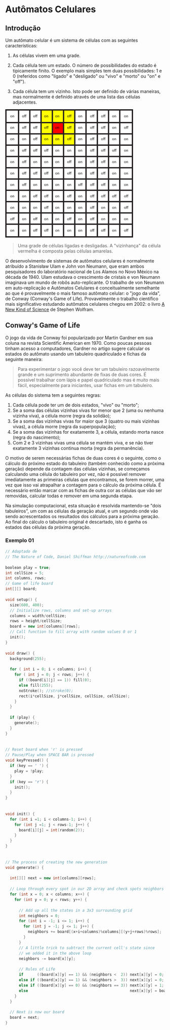 # Autômatos Celulares

## Introdução

Um autômato celular é um sistema de células com as seguintes características:

1. As células vivem em uma grade.

2. Cada célula tem um estado. O número de possibilidades do estado é tipicamente finito. O exemplo mais simples tem duas possibilidades: 1 e 0 (referidos como "ligado" e "desligado" ou "vivo" e "morto" ou "on" e "off").

3. Cada célula tem um vizinho. Isto pode ser definido de várias maneiras, mas normalmente é definido através de uma lista das células adjacentes.

![grade](https://github.com/arteprog/quatro-encontros/blob/master/assets/grade.png?raw=true)

> Uma grade de células ligadas e desligadas. A "vizinhança" da célula vermelha é composta pelas células amarelas.

O desenvolvimento de sistemas de autômatos celulares é normalmente atribuído a Stanisław Ulam e John von Neumann, que eram ambos pesquisadores do laboratório nacional de Los Alamos no Novo México na década de 1940. Ulam estudava o crescimento de cristais e von Neumann imaginava um mundo de robôs auto-replicante. O trabalho de von Neumann em auto-replicação e Autômatos Celulares é conceitualmente semelhante ao que é provavelmente o mais famoso autômato celular: o "jogo da vida", de Conway (Conway's Game of Life). Provavelmente o trabalho científico mais significativo estudando autômatos celulares chegou em 2002: o livro [A New Kind of Science](http://www.wolframscience.com/nksonline/toc.html) de Stephen Wolfram.

## Conway's Game of Life


O jogo da vida de Conway foi popularizado por Martin Gardner em sua coluna na revista Scientific American em 1970. Como poucas pessoas tinham acesso a computadores, Gardner no artigo sugere calcular os estados do autômato usando um tabuleiro quadriculado e fichas da seguinte maneira:
> Para experimentar o jogo você deve ter um tabuleiro razoavelmente grande e um suprimento abundante de fixas de duas cores. É possível trabalhar com lápis e papel quadriculado mas é muito mais fácil, especialmente para iniciantes, usar fichas em um tabuleiro.

As células do sistema tem a seguintes regras: 
1. Cada célula pode ter um de dois estados, "vivo" ou "morto";
2. Se a soma das células vizinhas vivas for menor que 2 (uma ou nenhuma vizinha viva), a célula morre (regra da solidão);
3. Se a soma das vizinhas vivas for maior que 3 (quatro ou mais vizinhas vivas), a célula morre (regra da superpopulação);
4. Se a soma das vizinhas for exatamente 3, a célula, estando morta nasce (regra do nascimento);
5. Com 2 e  3 vizinhas vivas uma célula se mantém viva, e se não tiver exatamente 3 vizinhas continua morta (regra da permanência).

O motivo de serem necessárias fichas de duas cores é o seguinte, como o cálculo do próximo estado do tabuleiro (também conhecido como a próxima geração) depende da contagem das células vizinhas, se começamos calculando uma célula do tabuleiro por vez, não é possível remover imediatamente as primeiras células que encontramos, se forem morrer, uma vez que isso vai atrapalhar a contagem para o cálculo da próxima célula. É necessário então marcar com as fichas de outra cor as células que vão ser removidas, calcular todas e remover em uma segunda etapa.

Na simulação computacional, esta situação é resolvida mantendo-se "dois tabuleiros", um com as células da geração atual, e um segundo onde vão sendo acrescentados os resultados dos cálculos para a próxima geração. Ao final do cálculo o tabuleiro original é descartado, isto é ganha os estados  das células da próxima geração.


### Exemplo 01

```pde
// Adaptado de
// The Nature of Code, Daniel Shiffman http://natureofcode.com

boolean play = true;
int cellSize = 5;
int columns, rows;
// Game of life board
int[][] board;

void setup() {
  size(600, 400);
  // Initialize rows, columns and set-up arrays
  columns = width/cellSize;
  rows = height/cellSize;
  board = new int[columns][rows];
  // Call function to fill array with random values 0 or 1
  init();
}

void draw() {
  background(255);

  for ( int i = 0; i < columns; i++) {
    for ( int j = 0; j < rows; j++) {
      if ((board[i][j] == 1)) fill(0);
      else fill(255); 
      noStroke(); //stroke(0);
      rect(i*cellSize, j*cellSize, cellSize, cellSize);
    }
  }

  if (play) {
    generate();
  }
}


// Reset board when 'r' is pressed
// Pause/Play when SPACE BAR is pressed
void keyPressed() {
  if (key == ' ') {
    play = !play;
  }
  if (key == 'r') {
    init();
  }
}


void init() {
  for (int i =1; i < columns-1; i++) {
    for (int j =1; j < rows-1; j++) {
      board[i][j] = int(random(2));
    }
  }
}


// The process of creating the new generation
void generate() {

  int[][] next = new int[columns][rows];

  // Loop through every spot in our 2D array and check spots neighbors
  for (int x = 0; x < columns; x++) {
    for (int y = 0; y < rows; y++) {

      // Add up all the states in a 3x3 surrounding grid
      int neighbors = 0;
      for (int i = -1; i <= 1; i++) {
        for (int j = -1; j <= 1; j++) {
          neighbors += board[(x+i+columns)%columns][(y+j+rows)%rows];
        }
      }
      // A little trick to subtract the current cell's state since
      // we added it in the above loop
      neighbors -= board[x][y];

      // Rules of Life
      if      ((board[x][y] == 1) && (neighbors <  2)) next[x][y] = 0;           // Loneliness
      else if ((board[x][y] == 1) && (neighbors >  3)) next[x][y] = 0;           // Overpopulation
      else if ((board[x][y] == 0) && (neighbors == 3)) next[x][y] = 1;           // Reproduction
      else                                             next[x][y] = board[x][y]; // Stasis
    }
  }

  // Next is now our board
  board = next;
}
```


